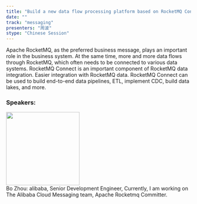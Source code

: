 ```yaml
---
title: "Build a new data flow processing platform based on RocketMQ Connect"
date: "" 
track: "messaging"
presenters: "周波"
stype: "Chinese Session"
---
```

Apache RocketMQ, as the preferred business message, plays an important role in the business system. At the same time, more and more data flows through RocketMQ, which often needs to be connected to various data systems. RocketMQ Connect is an important component of RocketMQ data integration. Easier integration with RocketMQ data. RocketMQ Connect can be used to build end-to-end data pipelines, ETL, implement CDC, build data lakes, and more.
 ### Speakers: 
 <img src="images/speaker/1239.png" width="200" /><br>Bo Zhou: alibaba, Senior Development Engineer, Currently, I am working on The Alibaba Cloud Messaging team, Apache Rocketmq Committer.

 